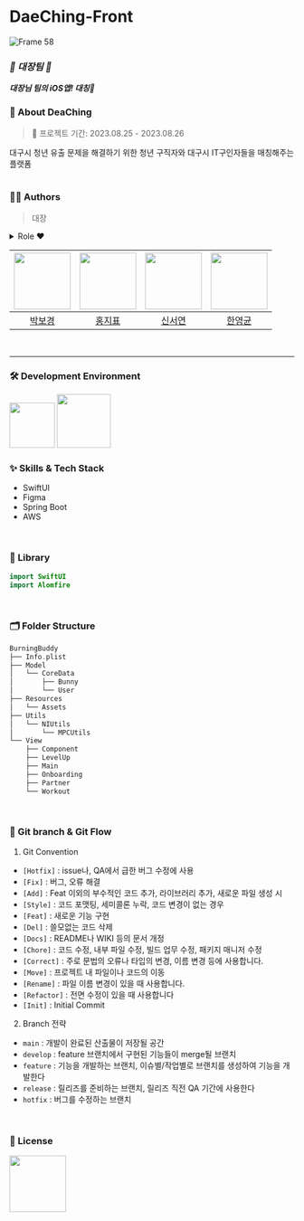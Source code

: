# DaeChing-Front
![Frame 58](https://github.com/DaeChing/DaeChing-Front/assets/97583162/cf380a80-0918-48b5-aa94-86262ee71b19)

 ### _**👑 대장팀 👑**_
 _**대장님 팀의 iOS앱! 대칭💙**_ 
 </div>
 
 
### 🐰 About DeaChing
> 📅 프로젝트 기간: 2023.08.25 - 2023.08.26


대구시 청년 유출 문제을 해결하기 위한 청년 구직자와 대구시 IT구인자들을 매칭해주는 플랫폼
<br>
<br>
 
 ### 🧑‍💻 Authors
> 대장

<details>
<summary>Role ♥️</summary>
<div>

- 한영균: 기획 및 프로젝트 총괄
- 박보경, 신서연: iOS앱 개발 및 디자인
- 홍지표: 백엔드 개발, 서비스 배포, 웹 프론트 개발

</div>
</details>

|[<img src="https://github.com/bokoo14.png" width="100px">](https://github.com/bokoo14)|[<img src="https://github.com/devMuscle.png" width="100px">](https://github.com/devMuscle)|[<img src="https://github.com/seoyeon-1206.png" width="100px">](https://github.com/seoyeon-1206)|[<img src="https://github.com/Hanyeonggyun.png" width="100px">](https://github.com/Hanyeonggyun)|
|:----:|:----:|:----:|:----:|
|[박보경](https://github.com/bokoo14)|[홍지표](https://github.com/devMuscle)|[신서연](https://github.com/seoyeon-1206)|[한영균](https://github.com/Hanyeonggyun)|
<br>

---
### 🛠 Development Environment
<img width="80" src="https://img.shields.io/badge/IOS-16%2B-silver"> <img width="95" src="https://img.shields.io/badge/Xcode-14.3-blue">
<br>

### :sparkles: Skills & Tech Stack
* SwiftUI
* Figma
* Spring Boot
* AWS
<br>

### 🎁 Library
```swift
import SwiftUI
import Alomfire
```
<br>

### 🗂 Folder Structure
```swift
BurningBuddy
├── Info.plist
├── Model
│   └── CoreData
│       ├── Bunny
│       └── User
├── Resources
│   └── Assets
├── Utils
│   └── NIUtils
│       └── MPCUtils
└── View
    ├── Component
    ├── LevelUp
    ├── Main
    ├── Onboarding
    ├── Partner
    └── Workout
```
<br>
 
### 🔀 Git branch & Git Flow
1. Git Convention
  - `[Hotfix]` : issue나, QA에서 급한 버그 수정에 사용
  - `[Fix]` : 버그, 오류 해결
  - `[Add]` : Feat 이외의 부수적인 코드 추가, 라이브러리 추가, 새로운 파일 생성 시
  - `[Style]` : 코드 포맷팅, 세미콜론 누락, 코드 변경이 없는 경우
  - `[Feat]` : 새로운 기능 구현
  - `[Del]` : 쓸모없는 코드 삭제
  - `[Docs]` : README나 WIKI 등의 문서 개정
  - `[Chore]` : 코드 수정, 내부 파일 수정, 빌드 업무 수정, 패키지 매니저 수정
  - `[Correct]` : 주로 문법의 오류나 타입의 변경, 이름 변경 등에 사용합니다.
  - `[Move]` : 프로젝트 내 파일이나 코드의 이동
  - `[Rename]` : 파일 이름 변경이 있을 때 사용합니다.
  - `[Refactor]` : 전면 수정이 있을 때 사용합니다
  - `[Init]` : Initial Commit
2. Branch 전략
  - `main` : 개발이 완료된 산출물이 저장될 공간
  - `develop` : feature 브랜치에서 구현된 기능들이 merge될 브랜치
  - `feature` : 기능을 개발하는 브랜치, 이슈별/작업별로 브랜치를 생성하여 기능을 개발한다
  - `release` : 릴리즈를 준비하는 브랜치, 릴리즈 직전 QA 기간에 사용한다
  - `hotfix` : 버그를 수정하는 브랜치
<br>

### :lock_with_ink_pen: License
<img width="100" src="https://img.shields.io/badge/MIT License-2.0-yellow">
<br><br>
